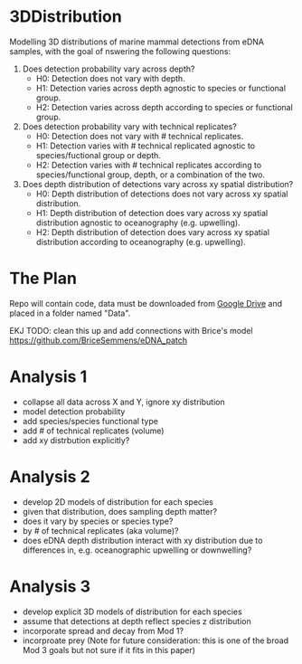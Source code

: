 # 3DDistribution
Modelling 3D distributions of marine mammal detections from eDNA samples, with the goal of nswering the following questions:

1. Does detection probability vary across depth?
   - H0: Detection does not vary with depth.
   - H1: Detection varies across depth agnostic to species or functional group.
   - H2: Detection varies across depth according to species or functional group.
2. Does detection probability vary with technical replicates?
   - H0: Detection does not vary with # technical replicates.
   - H1: Detection varies with # technical replicated agnostic to species/fuctional group or depth.
   - H2: Detection varies with # technical replicates according to species/functional group, depth, or a combination of the two.
3. Does depth distribution of detections vary across xy spatial distribution?
   - H0: Depth distribution of detections does not vary across xy spatial distribution.
   - H1: Depth distribution of detection does vary across xy spatial distribution agnostic to oceanography (e.g. upwelling).
   - H2: Depth distribution of detection does vary across xy spatial distribution according to oceanography (e.g. upwelling).

# The Plan

Repo will contain code, data must be downloaded from [Google Drive](https://drive.google.com/drive/folders/1EZEfbxgRszwmN4RmaoQe7wh6S6zPgm5A?usp=drive_link) and placed in a folder named "Data".

EKJ TODO: clean this up and add connections with Brice's model https://github.com/BriceSemmens/eDNA_patch

# Analysis 1

- collapse all data across X and Y, ignore xy distribution
- model detection probability
- add species/species functional type
- add # of technical replicates (volume)
- add xy distrbution explicitly?

# Analysis 2

- develop 2D models of distribution for each species
- given that distribution, does sampling depth matter?
- does it vary by species or species type?
- by # of technical replicates (aka volume)?
- does eDNA depth distribution interact with xy distribution due to differences in, e.g. oceanographic upwelling or downwelling?

# Analysis 3

- develop explicit 3D models of distribution for each species
- assume that detections at depth reflect species z distribution
- incorporate spread and decay from Mod 1?
- incorproate prey (Note for future consideration: this is one of the broad Mod 3 goals but not sure if it fits in this paper)

